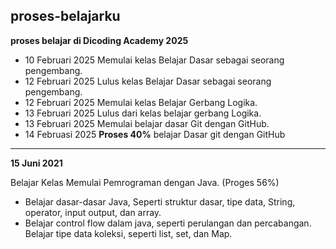 <h2>proses-belajarku</h2>

**proses belajar di Dicoding Academy 2025**  
* 10 Februari 2025 Memulai kelas Belajar Dasar sebagai seorang pengembang.
* 12 Februari 2025 Lulus kelas Belajar Dasar sebagai seorang pengembang.
* 12 Februari 2025 Memulai kelas Belajar Gerbang Logika.
* 13 Februari 2025 Lulus dari kelas belajar gerbang Logika.
* 13 Februari 2025 Memulai belajar dasar Git dengan GitHub.
* 14 Februasi 2025 <strong>Proses 40%</strong> belajar Dasar git dengan GitHub
<hr>

<strong>15 Juni 2021</strong>
  
Belajar Kelas Memulai Pemrograman dengan Java. (Proges 56%)  
* Belajar dasar-dasar Java, Seperti struktur dasar, tipe data, String, operator, input output, dan array.
* Belajar control flow dalam java, seperti perulangan dan percabangan.
Belajar tipe data koleksi, seperti list, set, dan Map.
